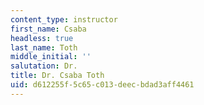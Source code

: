 ```yaml
---
content_type: instructor
first_name: Csaba
headless: true
last_name: Toth
middle_initial: ''
salutation: Dr.
title: Dr. Csaba Toth
uid: d612255f-5c65-c013-deec-bdad3aff4461
---
```

